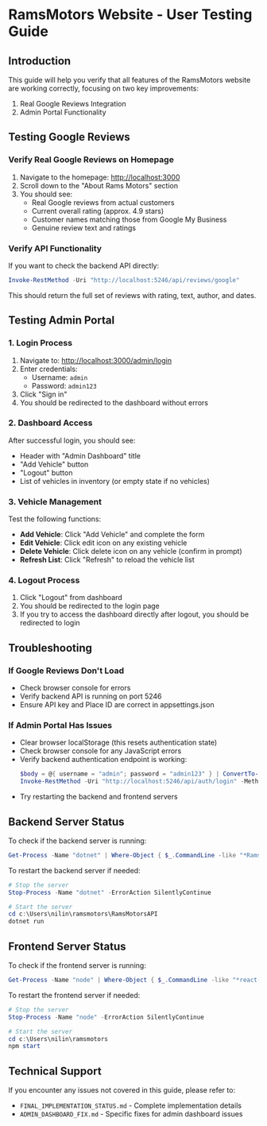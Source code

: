 # RamsMotors Website - User Testing Guide

## Introduction

This guide will help you verify that all features of the RamsMotors website are working correctly, focusing on two key improvements:

1. Real Google Reviews Integration
2. Admin Portal Functionality

## Testing Google Reviews

### Verify Real Google Reviews on Homepage

1. Navigate to the homepage: [http://localhost:3000](http://localhost:3000)
2. Scroll down to the "About Rams Motors" section
3. You should see:
   - Real Google reviews from actual customers
   - Current overall rating (approx. 4.9 stars)
   - Customer names matching those from Google My Business
   - Genuine review text and ratings

### Verify API Functionality

If you want to check the backend API directly:
```powershell
Invoke-RestMethod -Uri "http://localhost:5246/api/reviews/google"
```

This should return the full set of reviews with rating, text, author, and dates.

## Testing Admin Portal

### 1. Login Process

1. Navigate to: [http://localhost:3000/admin/login](http://localhost:3000/admin/login)
2. Enter credentials:
   - Username: `admin`
   - Password: `admin123`
3. Click "Sign in"
4. You should be redirected to the dashboard without errors

### 2. Dashboard Access

After successful login, you should see:
- Header with "Admin Dashboard" title
- "Add Vehicle" button
- "Logout" button
- List of vehicles in inventory (or empty state if no vehicles)

### 3. Vehicle Management

Test the following functions:
- **Add Vehicle**: Click "Add Vehicle" and complete the form
- **Edit Vehicle**: Click edit icon on any existing vehicle
- **Delete Vehicle**: Click delete icon on any vehicle (confirm in prompt)
- **Refresh List**: Click "Refresh" to reload the vehicle list

### 4. Logout Process

1. Click "Logout" from dashboard
2. You should be redirected to the login page
3. If you try to access the dashboard directly after logout, you should be redirected to login

## Troubleshooting

### If Google Reviews Don't Load

- Check browser console for errors
- Verify backend API is running on port 5246
- Ensure API key and Place ID are correct in appsettings.json

### If Admin Portal Has Issues

- Clear browser localStorage (this resets authentication state)
- Check browser console for any JavaScript errors
- Verify backend authentication endpoint is working:
  ```powershell
  $body = @{ username = "admin"; password = "admin123" } | ConvertTo-Json
  Invoke-RestMethod -Uri "http://localhost:5246/api/auth/login" -Method POST -Body $body -ContentType "application/json"
  ```
- Try restarting the backend and frontend servers

## Backend Server Status

To check if the backend server is running:
```powershell
Get-Process -Name "dotnet" | Where-Object { $_.CommandLine -like "*RamsMotorsAPI*" }
```

To restart the backend server if needed:
```powershell
# Stop the server
Stop-Process -Name "dotnet" -ErrorAction SilentlyContinue

# Start the server
cd c:\Users\nilin\ramsmotors\RamsMotorsAPI
dotnet run
```

## Frontend Server Status

To check if the frontend server is running:
```powershell
Get-Process -Name "node" | Where-Object { $_.CommandLine -like "*react-scripts*" }
```

To restart the frontend server if needed:
```powershell
# Stop the server
Stop-Process -Name "node" -ErrorAction SilentlyContinue

# Start the server
cd c:\Users\nilin\ramsmotors
npm start
```

## Technical Support

If you encounter any issues not covered in this guide, please refer to:
- `FINAL_IMPLEMENTATION_STATUS.md` - Complete implementation details
- `ADMIN_DASHBOARD_FIX.md` - Specific fixes for admin dashboard issues
